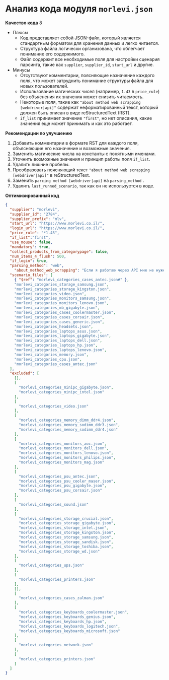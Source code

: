 # Анализ кода модуля `morlevi.json`

**Качество кода**
8
-  Плюсы
    - Код представляет собой JSON-файл, который является стандартным форматом для хранения данных и легко читается.
    - Структура файла логически организована, что облегчает понимание его содержимого.
    - Файл содержит все необходимые поля для настройки сценария парсинга, такие как `supplier`, `supplier_id`, `start_url` и другие.
 -  Минусы
    - Отсутствуют комментарии, поясняющие назначение каждого поля, что может затруднить понимание структуры файла для новых пользователей.
    - Использование магических чисел (например, `1.43` в `price_rule`) без объяснения их значения может снизить читаемость.
    - Некоторые поля, такие как `"about method web scrapping [webdriver|api]"` содержат неформатированный текст, который должен быть описан в виде reStructuredText (RST).
    - `if_list` принимает значение `"first"`, но нет описания, какие значения еще может принимать и как это работает.

**Рекомендации по улучшению**

1.  Добавить комментарии в формате RST для каждого поля, объясняющие его назначение и возможные значения.
2.  Заменить магические числа на константы с понятными именами.
3.  Уточнить возможные значения и принцип работы поля `if_list`.
4.  Удалить лишние пробелы.
5.  Преобразовать поясняющий текст `"about method web scrapping [webdriver|api]"` в reStructuredText.
6.  Заменить `parcing method [webdriver|api]` на `parsing_method` .
7.  Удалить `last_runned_scenario`, так как он не используется в коде.

**Оптимизированный код**

```json
{
  "supplier": "morlevi",
  "supplier_id": "2784",
  "supplier_prefix": "mlv",
  "start_url": "https://www.morlevi.co.il/",
  "login_url": "https://www.morlevi.co.il/",
  "price_rule": "*1.43",
  "if_list":"first",
  "use_mouse": false,
  "mandatory": true,
  "collect_products_from_categorypage": false,
  "num_items_4_flush": 500,
  "if_login": true,
  "parsing_method": "web",
    "about_method_web_scrapping": "Если я работаю через API мне не нужен webdriver",
  "scenario_files": [
    { "$ref": "morlevi_categories_cases_antec.json#" },
    "morlevi_categories_storage_samsung.json",
    "morlevi_categories_storage_kingston.json",
    "morlevi_categories_video.json",
    "morlevi_categories_monitors_samsung.json",
    "morlevi_categories_monitors_lenovo.json",
    "morlevi_categories_mb_gigabyte.json",
    "morlevi_categories_cases_coolermaster.json",
    "morlevi_categories_cases_corsair.json",
    "morlevi_categories_cases_generic.json",
    "morlevi_categories_headsets.json",
    "morlevi_categories_laptops_asus.json",
    "morlevi_categories_laptops_gigabyte.json",
    "morlevi_categories_laptops_dell.json",
    "morlevi_categories_laptops_hp.json",
    "morlevi_categories_laptops_lenovo.json",
    "morlevi_categories_memory.json",
    "morlevi_categories_cpu.json",
    "morlevi_categories_cases_antec.json"
  ],
  "excluded": [
    [],
    [
      "morlevi_categories_minipc_gigabyte.json",
      "morlevi_categories_minipc_intel.json"
    ],
    [
      "morlevi_categories_video.json"
    ],
    [
      "morlevi_categories_memory_dimm_ddr4.json",
      "morlevi_categories_memory_sodimm_ddr3.json",
      "morlevi_categories_memory_sodimm_ddr4.json"
    ],
    [
      "morlevi_categories_monitors_aoc.json",
      "morlevi_categories_monitors_dell.json",
      "morlevi_categories_monitors_lenovo.json",
      "morlevi_categories_monitors_philips.json",
      "morlevi_categories_monitors_mag.json"
    ],
    [
      "morlevi_categories_psu_antec.json",
      "morlevi_categories_psu_cooler_maser.json",
      "morlevi_categories_psu_gigabyte.json",
      "morlevi_categories_psu_corsair.json"
    ],
    [
      "morlevi_categories_sound.json"
    ],
    [
      "morlevi_categories_storage_crucial.json",
      "morlevi_categories_storage_gigabyte.json",
      "morlevi_categories_storage_intel.json",
      "morlevi_categories_storage_kingston.json",
      "morlevi_categories_storage_samsung.json",
      "morlevi_categories_storage_sandisk.json",
      "morlevi_categories_storage_toshiba.json",
      "morlevi_categories_storage_wd.json"
    ],
    [
      "morlevi_categories_ups.json"
    ],
    [
      "morlevi_categories_printers.json"
    ],
    [],
    [
      "morlevi_categories_cases_zalman.json"
    ],
    [
      "morlevi_categories_keyboards_coolermaster.json",
      "morlevi_categories_keyboards_genius.json",
      "morlevi_categories_keyboards_hp.json",
      "morlevi_categories_keyboards_logitech.json",
      "morlevi_categories_keyboards_microsoft.json"
    ],
    [
      "morlevi_categories_network.json"
    ],
    [
      "morlevi_categories_printers.json"
    ]
  ]
}
```